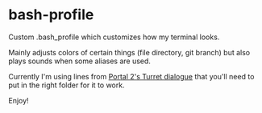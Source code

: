 bash-profile
============

Custom .bash_profile which customizes how my terminal looks.

Mainly adjusts colors of certain things (file directory, git branch) but also plays sounds when some aliases are used. 

Currently I'm using lines from <a href="http://theportalwiki.com/wiki/Turret_voice_lines">Portal 2's Turret dialogue</a> that you'll need to put in the right folder for it to work. 

Enjoy!
